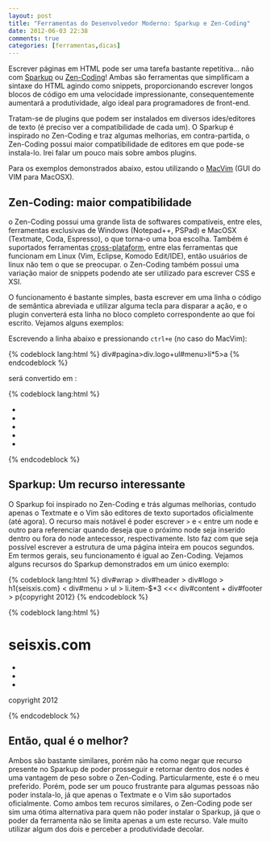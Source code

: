 ```yaml
---
layout: post
title: "Ferramentas do Desenvolvedor Moderno: Sparkup e Zen-Coding"
date: 2012-06-03 22:38
comments: true
categories: [ferramentas,dicas]
---
```


<p>
Escrever páginas em HTML pode ser uma tarefa bastante repetitiva... não com <a href="https://github.com/rstacruz/sparkup" target="_blank">Sparkup</a> ou <a href="http://code.google.com/p/zen-coding/" target="_blank">Zen-Coding</a>! Ambas são ferramentas que simplificam a sintaxe do HTML agindo como snippets, proporcionando escrever longos blocos de código em uma velocidade impressionante, consequentemente aumentará a produtividade, algo ideal para programadores de front-end.</p>

<p>Tratam-se de plugins que podem ser instalados em diversos ides/editores de texto (é preciso ver a compatibilidade de cada um). O Sparkup é inspirado no Zen-Coding e traz algumas melhorias, em contra-partida, o Zen-Coding possui maior compatibilidade de editores em que pode-se instala-lo. Irei falar um pouco mais sobre ambos plugins.<p>

<p>Para os exemplos demonstrados abaixo, estou utilizando o <a href="http://code.google.com/p/macvim/" target="_blank">MacVim</a>  (GUI do VIM para MacOSX).</p>


<h2>Zen-Coding: maior compatibilidade</h2>
<p>o Zen-Coding possui uma grande lista de softwares compatíveis, entre eles, ferramentas exclusivas de Windows (Notepad++, PSPad) e MacOSX (Textmate, Coda, Espresso), o que torna-o uma boa escolha. Também é suportados ferramentas <a href="http://en.wikipedia.org/wiki/Cross-platform" target="_blank">cross-plataform</a>, entre elas ferramentas que funcionam em Linux (Vim, Eclipse, Komodo Edit/IDE), então usuários de linux não tem o que se preocupar. o Zen-Coding também possui uma variação maior de snippets podendo ate ser utilizado para escrever CSS e XSI.</p>

<p>O funcionamento é bastante simples, basta escrever em uma linha o código de semântica abreviada e utilizar alguma tecla para disparar a ação, e o plugin converterá esta linha no bloco completo correspondente ao que foi escrito. Vejamos alguns exemplos:
</p>

<p>Escrevendo a linha abaixo e pressionando <code>ctrl+e</code> (no caso do MacVim):</p>

{% codeblock lang:html %}
div#pagina>div.logo+ul#menu>li*5>a
{% endcodeblock %}

será convertido em :

{% codeblock lang:html %}
<div id="pagina">
        <div class="logo"></div>
        <ul id="menu">
                <li><a href=""></a></li>
                <li><a href=""></a></li>
                <li><a href=""></a></li>
                <li><a href=""></a></li>
                <li><a href=""></a></li>
        </ul>
</div>
{% endcodeblock %}
</p>

<h2>Sparkup: Um recurso interessante</h2>
<p>O Sparkup foi inspirado no Zen-Coding e trás algumas melhorias, contudo apenas o Textmate e o Vim são editores de texto suportados oficialmente (até agora). O recurso mais notável é poder escrever <code>></code> e <code><</code> entre um node e outro para referenciar quando deseja que o próximo node seja inserido dentro ou fora do node antecessor, respectivamente. Isto faz com que seja possível escrever a estrutura de uma página inteira em poucos segundos. Em termos gerais, seu funcionamento é igual ao Zen-Coding. Vejamos alguns recursos do Sparkup demonstrados em um único exemplo:</p>

{% codeblock lang:html %}
div#wrap > div#header > div#logo > h1{seisxis.com} < div#menu > ul > li.item-$*3 <<< div#content + div#footer > p{copyright 2012}
{% endcodeblock %}

{% codeblock lang:html %}
<div id="wrap">
  <div id="header">
    <div id="logo">
      <h1>seisxis.com</h1>
    </div>
    <div id="menu">
      <ul>
        <li class="item-1"></li>
        <li class="item-2"></li>
        <li class="item-3"></li>
      </ul>
    </div>
  </div>
  <div id="content"></div>
  <div id="footer">
    <p>copyright 2012</p>
  </div>
</div>
{% endcodeblock %}

<h2>Então, qual é o melhor?</h2>
<p>Ambos são bastante similares, porém não ha como negar que recurso presente no Sparkup de poder prosseguir e retornar dentro dos nodes é uma vantagem de peso sobre o Zen-Coding. Particularmente, este é o meu preferido. Porém, pode ser um pouco frustrante para algumas pessoas não poder instala-lo, já que apenas o Textmate e o Vim são suportados oficialmente. Como ambos tem recuros similares, o Zen-Coding pode ser sim uma ótima alternativa para quem não poder instalar o Sparkup, já que o poder da ferramenta não se limita apenas a um este recurso. Vale muito utilizar algum dos dois e perceber a produtividade decolar.</p>